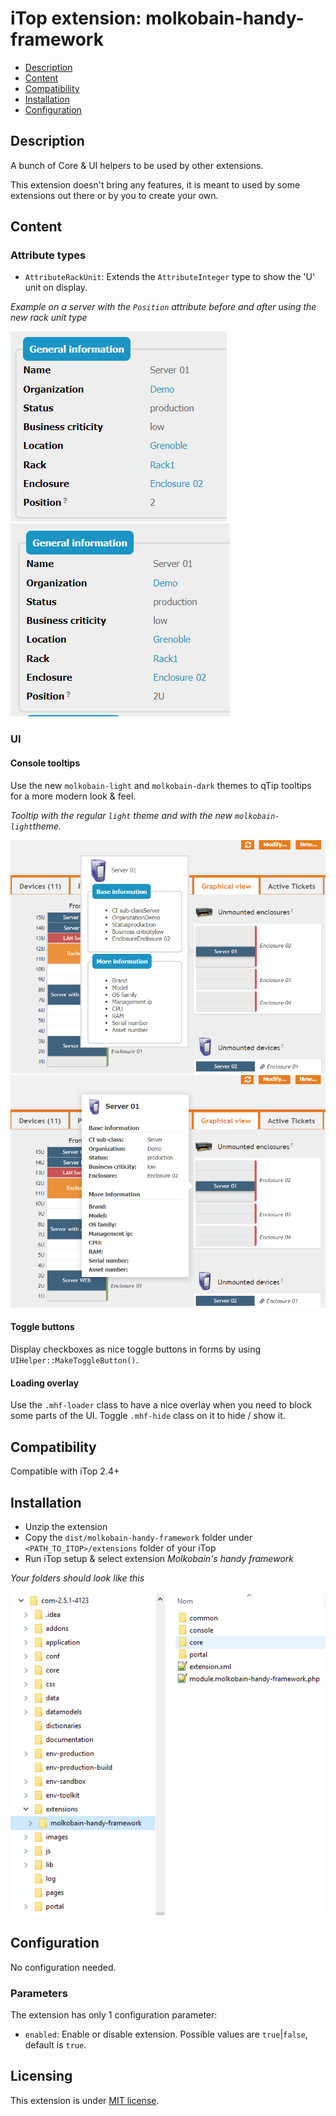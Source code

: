 # iTop extension: molkobain-handy-framework
* [Description](#description)
* [Content](#content)
* [Compatibility](#compatibility)
* [Installation](#installation)
* [Configuration](#configuration)

## Description
A bunch of Core & UI helpers to be used by other extensions.

This extension doesn't bring any features, it is meant to used by some extensions out there or by you to create your own.

## Content
### Attribute types
* `AttributeRackUnit`: Extends the `AttributeInteger` type to show the 'U' unit on display.

*Example on a server with the `Position` attribute before and after using the new rack unit type*

 ![Attribute rack unit before](https://raw.githubusercontent.com/Molkobain/itop-handy-framework/develop/docs/mhf-attributerackunit-01-before.png)
 ![Attribute rack unit after](https://raw.githubusercontent.com/Molkobain/itop-handy-framework/develop/docs/mhf-attributerackunit-01-after.png)

### UI
#### Console tooltips
Use the new `molkobain-light` and `molkobain-dark` themes to qTip tooltips for a more modern look & feel.

*Tooltip with the regular `light` theme and with the new `molkobain-light`theme.*

![Light tooltip before](https://raw.githubusercontent.com/Molkobain/itop-handy-framework/develop/docs/mhf-tooltip-light-01-before.png)
![Light tooltip after](https://raw.githubusercontent.com/Molkobain/itop-handy-framework/develop/docs/mhf-tooltip-light-01-after.png)

#### Toggle buttons
Display checkboxes as nice toggle buttons in forms by using `UIHelper::MakeToggleButton()`.

#### Loading overlay
Use the `.mhf-loader` class to have a nice overlay when you need to block some parts of the UI.
Toggle `.mhf-hide` class on it to hide / show it. 

## Compatibility
Compatible with iTop 2.4+

## Installation
* Unzip the extension
* Copy the ``dist/molkobain-handy-framework`` folder under ``<PATH_TO_ITOP>/extensions`` folder of your iTop
* Run iTop setup & select extension *Molkobain's handy framework*

*Your folders should look like this*

![Extensions folder](https://raw.githubusercontent.com/Molkobain/itop-handy-framework/develop/docs/mhf-install.png)

## Configuration
No configuration needed.

### Parameters
The extension has only 1 configuration parameter:
  * `enabled`: Enable or disable extension. Possible values are `true`|`false`, default is `true`.


## Licensing
This extension is under [MIT license](https://en.wikipedia.org/wiki/MIT_License).
